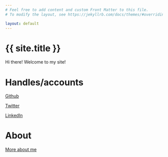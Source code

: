 ```yaml
---
# Feel free to add content and custom Front Matter to this file.
# To modify the layout, see https://jekyllrb.com/docs/themes/#overriding-theme-defaults

layout: default
---
```


# {{ site.title }}
Hi there! Welcome to my site!

# Handles/accounts
[Github](https://www.github.com/varunturlapati)

[Twitter](https://www.twitter.com/varunturlapati)

[LinkedIn](https://www.linkedin.com/in/varunturlapati)

# About
[More about me](about)